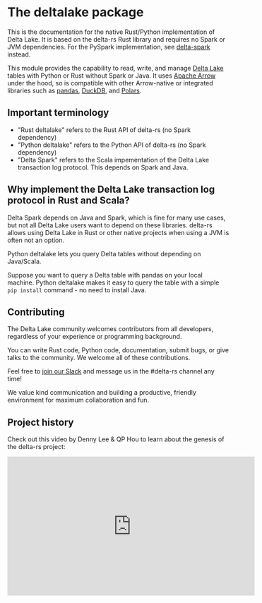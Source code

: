 # The deltalake package

This is the documentation for the native Rust/Python implementation of Delta Lake. It is based on the delta-rs Rust library and requires no Spark or JVM dependencies. For the PySpark implementation, see [delta-spark](https://docs.delta.io/latest/api/python/spark/index.html) instead.

This module provides the capability to read, write, and manage [Delta Lake](https://delta.io/) tables with Python or Rust without Spark or Java. It uses [Apache Arrow](https://arrow.apache.org/) under the hood, so is compatible with other Arrow-native or integrated libraries such as [pandas](https://pandas.pydata.org/), [DuckDB](https://duckdb.org/), and [Polars](https://www.pola.rs/).

## Important terminology

* "Rust deltalake" refers to the Rust API of delta-rs (no Spark dependency)
* "Python deltalake" refers to the Python API of delta-rs (no Spark dependency)
* "Delta Spark" refers to the Scala impementation of the Delta Lake transaction log protocol.  This depends on Spark and Java.

## Why implement the Delta Lake transaction log protocol in Rust and Scala?

Delta Spark depends on Java and Spark, which is fine for many use cases, but not all Delta Lake users want to depend on these libraries.  delta-rs allows using Delta Lake in Rust or other native projects when using a JVM is often not an option.

Python deltalake lets you query Delta tables without depending on Java/Scala.

Suppose you want to query a Delta table with pandas on your local machine.  Python deltalake makes it easy to query the table with a simple `pip install` command - no need to install Java.

## Contributing

The Delta Lake community welcomes contributors from all developers, regardless of your experience or programming background.

You can write Rust code, Python code, documentation, submit bugs, or give talks to the community.  We welcome all of these contributions.

Feel free to [join our Slack](https://go.delta.io/slack) and message us in the #delta-rs channel any time!

We value kind communication and building a productive, friendly environment for maximum collaboration and fun.

## Project history

Check out this video by Denny Lee & QP Hou to learn about the genesis of the delta-rs project:

<iframe width="560" height="315" src="https://www.youtube.com/embed/ZQdEdifcBh8?si=ytGW7FB-kwl6VqsV" title="YouTube video player" frameborder="0" allow="accelerometer; autoplay; clipboard-write; encrypted-media; gyroscope; picture-in-picture; web-share" allowfullscreen></iframe>
